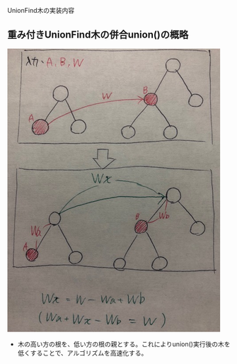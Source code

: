﻿UnionFind木の実装内容
## 重み付きUnionFind木の併合union()の概略
![top-page](https://github.com/sasakishun/Algoryhtm_Library/blob/master/img/WeightdUnionFind.union().jpeg?raw=true)
  - 木の高い方の根を、低い方の根の親とする。これによりunion()実行後の木を低くすることで、アルゴリズムを高速化する。

